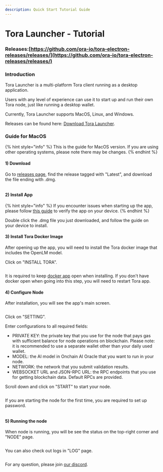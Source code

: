 ```yaml
---
description: Quick Start Tutorial Guide
---
```


# Tora Launcher - Tutorial

### Releases:[https://github.com/ora-io/tora-electron-releases/releases/](https://github.com/ora-io/tora-electron-releases/releases/)

### Introduction

Tora Launcher is a multi-platform Tora client running as a desktop application.

Users with any level of experience can use it to start up and run their own Tora node, just like running a desktop wallet.

Currently, Tora Launcher supports MacOS, Linux, and Windows.

Releases can be found here: [Download Tora Launcher](https://github.com/ora-io/tora-electron-releases/releases/).

### Guide for MacOS

{% hint style="info" %}
This is the guide for MacOS version. If you are using other operating systems, please note there may be changes.
{% endhint %}

#### 1) Download

Go to [releases page](https://github.com/ora-io/tora-electron-releases/releases/), find the release tagged with "Latest", and download the file ending with .dmg.

<figure><img src="../../.gitbook/assets/截屏2024-09-09 上午1.54.30.png" alt=""><figcaption></figcaption></figure>

#### 2) Install App

{% hint style="info" %}
If you encounter issues when starting up the app, please follow [this guide](https://www.easeus.com/mac-file-recovery/cant-open-from-unidentified-developer.html) to verify the app on your device.
{% endhint %}

Double click the .dmg file you just downloaded, and follow the guide on your device to install.

#### 3) Install Tora Docker Image

After opening up the app, you will need to install the Tora docker image that includes the OpenLM model.

Click on "INSTALL TORA".

<figure><img src="../../.gitbook/assets/截屏2024-09-09 上午2.01.08.png" alt=""><figcaption></figcaption></figure>

It is required to keep [docker app](https://docs.docker.com/engine/install/) open when installing. If you don't have docker open when going into this step, you will need to restart Tora app.

#### 4) Configure Node

After installation, you will see the app's main screen.

<figure><img src="../../.gitbook/assets/截屏2024-09-09 上午2.10.53.png" alt=""><figcaption></figcaption></figure>

Click on "SETTING".

Enter configurations to all required fields:

* PRIVATE KEY: the private key that you use for the node that pays gas with sufficient balance for node operations on blockchain. Please note: it is recommended to use a separate wallet other than your daily used wallet.
* MODEL: the AI model in Onchain AI Oracle that you want to run in your node.
* NETWORK: the network that you submit validation results.
* WEBSOCKET URL and JSON-RPC URL: the RPC endpoints that you use for getting blockchain data. Default RPCs are provided.

Scroll down and click on "START" to start your node.

<figure><img src="../../.gitbook/assets/截屏2024-09-09 上午2.24.04.png" alt=""><figcaption></figcaption></figure>

If you are starting the node for the first time, you are required to set up password.

<figure><img src="../../.gitbook/assets/截屏2024-09-09 上午2.18.31.png" alt=""><figcaption></figcaption></figure>

#### 5) Running the node

When node is running, you will be see the status on the top-right corner and "NODE" page.

<figure><img src="../../.gitbook/assets/截屏2024-09-09 上午2.25.41.png" alt=""><figcaption></figcaption></figure>

You can also check out logs in "LOG" page.

<figure><img src="../../.gitbook/assets/截屏2024-09-09 上午2.24.54.png" alt=""><figcaption></figcaption></figure>

For any question, please join [our discord](https://discord.gg/ora-io).
